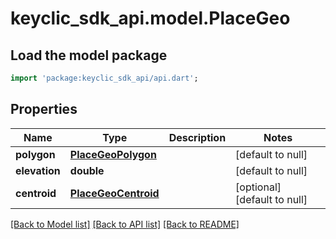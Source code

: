 # keyclic_sdk_api.model.PlaceGeo

## Load the model package
```dart
import 'package:keyclic_sdk_api/api.dart';
```

## Properties
Name | Type | Description | Notes
------------ | ------------- | ------------- | -------------
**polygon** | [**PlaceGeoPolygon**](PlaceGeoPolygon.md) |  | [default to null]
**elevation** | **double** |  | [default to null]
**centroid** | [**PlaceGeoCentroid**](PlaceGeoCentroid.md) |  | [optional] [default to null]

[[Back to Model list]](../README.md#documentation-for-models) [[Back to API list]](../README.md#documentation-for-api-endpoints) [[Back to README]](../README.md)


